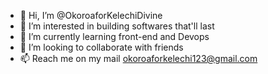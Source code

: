 - 👋 Hi, I’m @OkoroaforKelechiDivine
- 👀 I’m interested in building softwares that'll last
- 🌱 I’m currently learning front-end and Devops
- 💞️ I’m looking to collaborate with friends
- 📫 Reach me on my mail okoroaforkelechi123@gmail.com

<!---
OkoroaforKelechiDivine/OkoroaforKelechiDivine is a ✨ special ✨ repository because its `README.md` (this file) appears on your GitHub profile.
You can click the Preview link to take a look at your changes.
--->

